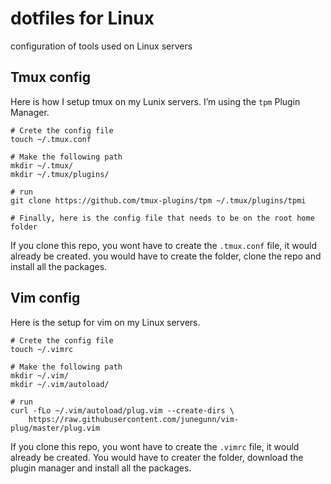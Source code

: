 # dotfiles for Linux

configuration of tools used on Linux servers

## Tmux config

Here is how I setup tmux on my Lunix servers. I’m using the `tpm` Plugin Manager.

```
# Crete the config file
touch ~/.tmux.conf

# Make the following path
mkdir ~/.tmux/
mkdir ~/.tmux/plugins/

# run
git clone https://github.com/tmux-plugins/tpm ~/.tmux/plugins/tpmi

# Finally, here is the config file that needs to be on the root home folder
```

If you clone this repo, you wont have to create the `.tmux.conf` file, it would already be created. you would have to create the folder, clone the repo and install all the packages.

## Vim config

Here is the setup for vim on my Linux servers.

```
# Crete the config file
touch ~/.vimrc

# Make the following path
mkdir ~/.vim/
mkdir ~/.vim/autoload/

# run
curl -fLo ~/.vim/autoload/plug.vim --create-dirs \
    https://raw.githubusercontent.com/junegunn/vim-plug/master/plug.vim

```

If you clone this repo, you wont have to create the `.vimrc` file, it would already be created. You would have to creater the folder, download the plugin manager and install all the packages.
